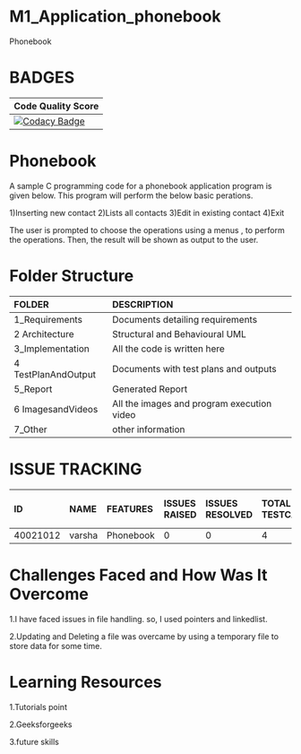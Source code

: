 # M1_Application_phonebook

 Phonebook 

# BADGES
| Code Quality Score |
|--------------------|
| [![Codacy Badge](https://app.codacy.com/project/badge/Grade/9686e15a0f9e46829c42a11180fb54f4)](https://www.codacy.com/gh/varshasalimath/M1_Application_phonebook/dashboard?utm_source=github.com&amp;utm_medium=referral&amp;utm_content=varshasalimath/M1_Application_phonebook&amp;utm_campaign=Badge_Grade) |
# **Phonebook**
A sample C programming code for a phonebook application program is given below. This program will perform the below basic perations.


1)Inserting new contact
2)Lists all contacts
3)Edit in existing contact
4)Exit 

The user is prompted to choose the operations using a menus , to perform the operations. Then, the result will be shown as output to the user.

# Folder Structure
|FOLDER|DESCRIPTION|
|:-----|:----------|
|1_Requirements|Documents detailing requirements|
|2 Architecture|Structural and Behavioural UML|
|3_Implementation|All the code is written here|
|4 TestPlanAndOutput|Documents with test plans and outputs|
|5_Report|Generated Report|
|6 ImagesandVideos|All the images and program execution video|
|7_Other|other information|

# ISSUE TRACKING
|ID|NAME|FEATURES|ISSUES RAISED|ISSUES RESOLVED|TOTAL TESTCASES|TOTAL TESTCASES PASSED|
|:----|:---|:-------|:------------|:--------------|:--------------|:---------------------|
|40021012|varsha| Phonebook |0|0|4|4|

# Challenges Faced and How Was It Overcome
1.I have faced issues in file handling. so, I used pointers and linkedlist.

2.Updating and Deleting a file was overcame by using a temporary file to store data for some time.

# Learning Resources
1.Tutorials point

2.Geeksforgeeks

3.future skills


